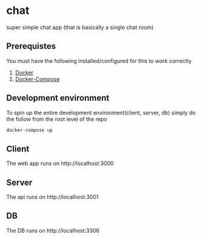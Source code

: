 # chat
super simple chat app (that is basically a single chat room)

## Prerequistes
You must have the following installed/configured for this to work correctly<br />
1. [Docker](https://www.docker.com/community-edition)
2. [Docker-Compose](https://docs.docker.com/compose/)


## Development environment
To spin up the entire development environment(client, server, db) simply do the follow from the root level of the repo
```bash
docker-compose up
```

## Client
The web app runs on http://localhost:3000

## Server
The api runs on http://localhost:3001

## DB
The DB runs on http://localhost:3306

